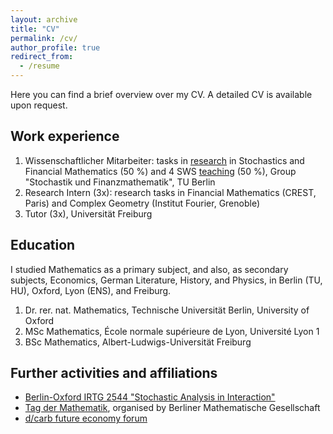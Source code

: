 ```yaml
---
layout: archive
title: "CV"
permalink: /cv/
author_profile: true
redirect_from:
  - /resume
---
```


Here you can find a brief overview over my CV. A detailed CV is available upon request.

## Work experience

1. Wissenschaftlicher Mitarbeiter: tasks in <a href="/research">research</a> in Stochastics and Financial Mathematics (50 %) and 4 SWS <a href="/teaching">teaching</a> (50 %), Group "Stochastik und Finanzmathematik", TU Berlin
2. Research Intern (3x): research tasks in Financial Mathematics (CREST, Paris) and Complex Geometry (Institut Fourier, Grenoble)
3. Tutor (3x), Universität Freiburg

## Education

I studied Mathematics as a primary subject, and also, as secondary subjects, Economics, German Literature, History, and Physics, in Berlin (TU, HU), Oxford, Lyon (ENS), and Freiburg.

1. Dr. rer. nat. Mathematics, Technische Universität Berlin, University of Oxford 
2. MSc Mathematics, École normale supérieure de Lyon, Université Lyon 1
3. BSc Mathematics, Albert-Ludwigs-Universität Freiburg

## Further activities and affiliations

* <a href="https://www3.math.tu-berlin.de/stoch/IRTG/">Berlin-Oxford IRTG 2544 "Stochastic Analysis in Interaction"</a>
* <a href="https://www3.math.tu-berlin.de/TDM/tdm-2024/">Tag der Mathematik</a>, organised by Berliner Mathematische Gesellschaft
* <a href="https://www.decarb.world/">d/carb future economy forum</a>
